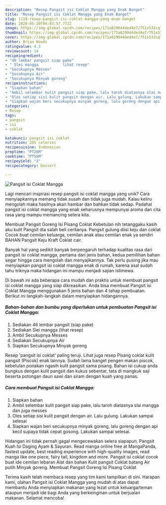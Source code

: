 ```yaml
---
description: "Resep Pangsit isi Coklat Mangga yang Enak Banget"
title: "Resep Pangsit isi Coklat Mangga yang Enak Banget"
slug: 1119-resep-pangsit-isi-coklat-mangga-yang-enak-banget
date: 2020-05-20T04:03:57.772Z
image: https://img-global.cpcdn.com/recipes/171a829044ded4e7/751x532cq70/pangsit-isi-coklat-mangga-foto-resep-utama.jpg
thumbnail: https://img-global.cpcdn.com/recipes/171a829044ded4e7/751x532cq70/pangsit-isi-coklat-mangga-foto-resep-utama.jpg
cover: https://img-global.cpcdn.com/recipes/171a829044ded4e7/751x532cq70/pangsit-isi-coklat-mangga-foto-resep-utama.jpg
author: Brian Woods
ratingvalue: 4.3
reviewcount: 14
recipeingredient:
- "46 lembar pangsit siap pake"
- " Slei mangga           lihat resep"
- "Secukupnya Messes"
- "Secukupnya Air"
- "Secukupnya Minyak goreng"
recipeinstructions:
- "Siapkan bahan"
- "Ambil selembar kulit pangsit siap pake, lalu taroh diatasnya slai mangga dan juga messes"
- "Oles setiap sisi kulit pangsit dengan air. Lalu gulung. Lakukan sampai selesai"
- "Siapkan wajan beri secukupnya minyak goreng, lalu goreng dengan api kecil supaya tidak cepat gosong. Lakukan sampai selesai."
categories:
- Resep
tags:
- pangsit
- isi
- coklat

katakunci: pangsit isi coklat 
nutrition: 205 calories
recipecuisine: Indonesian
preptime: "PT26M"
cooktime: "PT56M"
recipeyield: "3"
recipecategory: Dessert

---
```



![Pangsit isi Coklat Mangga](https://img-global.cpcdn.com/recipes/171a829044ded4e7/751x532cq70/pangsit-isi-coklat-mangga-foto-resep-utama.jpg)

Lagi mencari inspirasi resep pangsit isi coklat mangga yang unik? Cara menyiapkannya memang tidak susah dan tidak juga mudah. Kalau keliru mengolah maka hasilnya akan hambar dan bahkan tidak sedap. Padahal pangsit isi coklat mangga yang enak seharusnya mempunyai aroma dan cita rasa yang mampu memancing selera kita.

Membuat Pangsit Goreng Isi Pisang Coklat Kebetulan nih tetanggaku kasih aku kulit Pangsit dia salah beli ceritanya. Pangsit gulung diisi keju dan coklat Cocok buat cemilan keluarga, cemilan anak atau cemilan enak ya sendiri BAHAN Pangsit Keju Kraft Coklat cair.

Banyak hal yang sedikit banyak berpengaruh terhadap kualitas rasa dari pangsit isi coklat mangga, pertama dari jenis bahan, kedua pemilihan bahan segar hingga cara mengolah dan menyajikannya. Tak perlu pusing jika mau menyiapkan pangsit isi coklat mangga enak di rumah, karena asal sudah tahu triknya maka hidangan ini mampu menjadi sajian istimewa.


Di bawah ini ada beberapa cara mudah dan praktis untuk membuat pangsit isi coklat mangga yang siap dikreasikan. Anda bisa membuat Pangsit isi Coklat Mangga menggunakan 5 jenis bahan dan 4 tahap pembuatan. Berikut ini langkah-langkah dalam menyiapkan hidangannya.

<!--inarticleads1-->

##### Bahan-bahan dan bumbu yang diperlukan untuk pembuatan Pangsit isi Coklat Mangga:

1. Sediakan 46 lembar pangsit (siap pake)
1. Sediakan  Slei mangga           (lihat resep)
1. Ambil Secukupnya Messes
1. Sediakan Secukupnya Air
1. Siapkan Secukupnya Minyak goreng


Resep &#39;pangsit isi coklat&#39; paling teruji. Lihat juga resep Pisang coklat kulit pangsit (Piscok) enak lainnya. Sudah lama banget pengen makan piscok, kebetulan ponakan ngasih kulit pangsit sama pisang. Bahan isi cukup anda bungkus dengan kulit pangsit dan kukus sebentar, tata di mangkuk saji beserta potongan daun sawi dan siram dengan kuah yang panas. 

<!--inarticleads2-->

##### Cara membuat Pangsit isi Coklat Mangga:

1. Siapkan bahan
1. Ambil selembar kulit pangsit siap pake, lalu taroh diatasnya slai mangga dan juga messes
1. Oles setiap sisi kulit pangsit dengan air. Lalu gulung. Lakukan sampai selesai
1. Siapkan wajan beri secukupnya minyak goreng, lalu goreng dengan api kecil supaya tidak cepat gosong. Lakukan sampai selesai.


Hidangan ini tidak pernah gagal mengecewakan selera siapapun. Pangsit Kuah Isi Daging Ayam &amp; Sayuran. Read manga online free at MangaPanda, fastest update, best reading experience with high-quality images, read manga like one piece, fairy tail, kingdom and more. Pangsit isi coklat cocok buat ide cemilan lebaran Alat dan bahan Kulit pangsit Coklat batang Air putih Minyak goreng. Membuat Pangsit Goreng Isi Pisang Coklat 

Terima kasih telah membaca resep yang tim kami tampilkan di sini. Harapan kami, olahan Pangsit isi Coklat Mangga yang mudah di atas dapat membantu Anda menyiapkan makanan yang lezat untuk keluarga/teman ataupun menjadi ide bagi Anda yang berkeinginan untuk berjualan makanan. Selamat mencoba!
